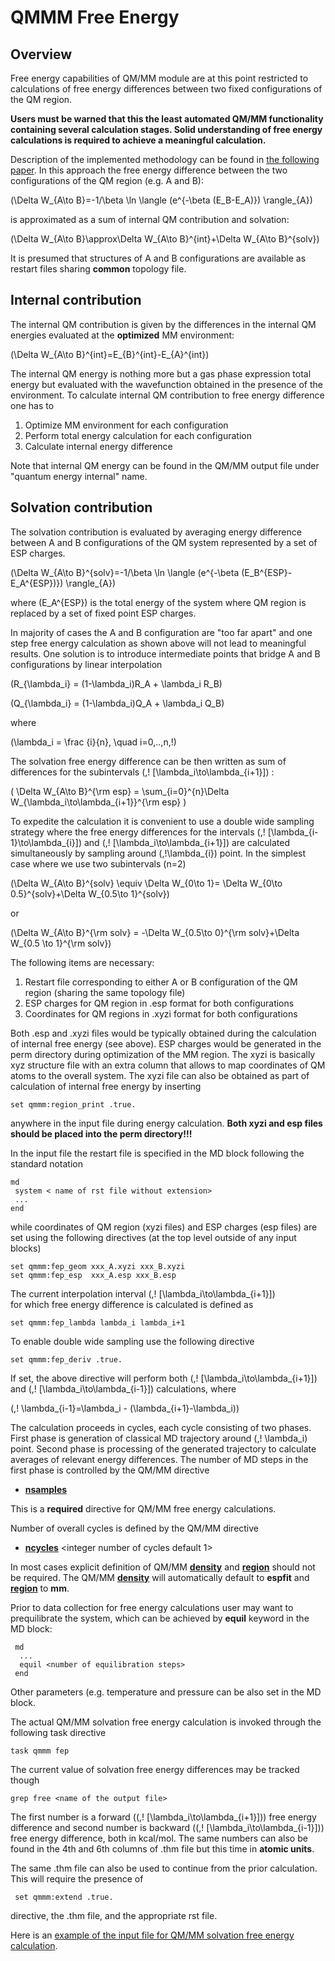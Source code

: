 

# QMMM Free Energy

## Overview

Free energy capabilities of QM/MM module are at this point restricted to
calculations of free energy differences between two fixed configurations
of the QM region.

**Users must be warned that this the least automated QM/MM functionality
containing several calculation stages. Solid understanding of free
energy calculations is required to achieve a meaningful calculation.**

Description of the implemented methodology can be found in [the
following paper](https://dx.doi.org/10.1063/1.2768343). In this
approach the free energy difference between the two configurations of
the QM region (e.g. A and B):  

\(\Delta W_{A\to B}=-1/\beta \ln \langle (e^{-\beta (E_B-E_A)})  \rangle_{A}\)

is approximated as a sum of internal QM contribution and solvation:  

\(\Delta W_{A\to B}\approx\Delta W_{A\to B}^{int}+\Delta W_{A\to B}^{solv}\)

It is presumed that structures of A and B configurations are available
as restart files sharing **common** topology file.  

## Internal contribution

The internal QM contribution is given by the differences in the internal
QM energies evaluated at the **optimized** MM environment:  

\(\Delta W_{A\to B}^{int}=E_{B}^{int}-E_{A}^{int}\)

The internal QM energy is nothing more but a gas phase expression total
energy but evaluated with the wavefunction obtained in the presence of
the environment. To calculate internal QM contribution to free energy
difference one has to

1.  Optimize MM environment for each configuration
2.  Perform total energy calculation for each configuration
3.  Calculate internal energy difference

Note that internal QM energy can be found in the QM/MM output file under
"quantum energy internal" name.

## Solvation contribution

The solvation contribution is evaluated by averaging energy difference
between A and B configurations of the QM system represented by a set of
ESP charges.  

\(\Delta W_{A\to B}^{solv}=-1/\beta \ln \langle (e^{-\beta (E_B^{ESP}-E_A^{ESP})})  \rangle_{A}\)

where \(E_A^{ESP}\) is the total energy of the system where QM region is
replaced by a set of fixed point ESP charges.  

In majority of cases the A and B configuration are "too far apart" and
one step free energy calculation as shown above will not lead to
meaningful results. One solution is to introduce intermediate points
that bridge A and B configurations by linear interpolation  

\(R_{\lambda_i} = (1-\lambda_i)R_A + \lambda_i R_B\)

\(Q_{\lambda_i} = (1-\lambda_i)Q_A + \lambda_i Q_B\)

where  

\(\lambda_i = \frac {i}{n}, \quad i=0,..,n\,\!\)

The solvation free energy difference can be then written as sum of
differences for the subintervals \(\,\! [\lambda_i\to\lambda_{i+1}]\)  :  

\( \Delta W_{A\to B}^{\rm esp} = \sum_{i=0}^{n}\Delta W_{\lambda_i\to\lambda_{i+1}}^{\rm esp} \)

To expedite the calculation it is convenient to use a double wide
sampling strategy where the free energy differences for the intervals
\(\,\! [\lambda_{i-1}\to\lambda_{i}]\)  and
\(\,\! [\lambda_i\to\lambda_{i+1}]\)  are calculated simultaneously by
sampling around \(\,\!\lambda_{i}\)   point. In the simplest case where we
use two subintervals (n=2)  

\(\Delta W_{A\to B}^{solv} \equiv \Delta W_{0\to 1}= \Delta W_{0\to 0.5}^{solv}+\Delta W_{0.5\to 1}^{solv}\)

or  

\(\Delta W_{A\to B}^{\rm solv} = -\Delta W_{0.5\to 0}^{\rm solv}+\Delta W_{0.5 \to 1}^{\rm solv}\)

The following items are necessary:

1.  Restart file corresponding to either A or B configuration of the QM
    region (sharing the same topology file)
2.  ESP charges for QM region in .esp format for both configurations
3.  Coordinates for QM regions in .xyzi format for both configurations

Both .esp and .xyzi files would be typically obtained during the
calculation of internal free energy (see above). ESP charges would be
generated in the perm directory during optimization of the MM region.
The xyzi is basically xyz structure file with an extra column that
allows to map coordinates of QM atoms to the overall system. The xyzi
file can also be obtained as part of calculation of internal free energy
by inserting
```
set qmmm:region_print .true.
```
anywhere in the input file during energy calculation. **Both xyzi and
esp files should be placed into the perm directory!!!**

In the input file the restart file is specified in the MD block
following the standard notation
```
md
 system < name of rst file without extension>
 ...
end
```
while coordinates of QM region (xyzi files) and ESP charges (esp files)
are set using the following directives (at the top level outside of any
input blocks)
```
set qmmm:fep_geom xxx_A.xyzi xxx_B.xyzi
set qmmm:fep_esp  xxx_A.esp xxx_B.esp
```
The current interpolation interval \(\,\! [\lambda_i\to\lambda_{i+1}]\)  
for which free energy difference is calculated is defined as
```
set qmmm:fep_lambda lambda_i lambda_i+1
```
To enable double wide sampling use the following directive
```
set qmmm:fep_deriv .true.
```
If set, the above directive will perform both
\(\,\! [\lambda_i\to\lambda_{i+1}]\)  and
\(\,\! [\lambda_i\to\lambda_{i-1}]\)  calculations, where  

\(\,\! \lambda_{i-1}=\lambda_i - (\lambda_{i+1}-\lambda_i)\)

The calculation proceeds in cycles, each cycle consisting of two phases.
First phase is generation of classical MD trajectory around
\(\,\! \lambda_i\) point. Second phase is processing of the generated
trajectory to calculate averages of relevant energy differences. The
number of MD steps in the first phase is controlled by the QM/MM
directive <span id="nsamples"></span>

  - **[nsamples](Qmmm_nsamples)**
    <integer number of MD steps for sampling>

This is a **required** directive for QM/MM free energy calculations.

Number of overall cycles is defined by the QM/MM directive

  - **[ncycles](Qmmm_ncycles)** <integer number
    of cycles default 1>

In most cases explicit definition of QM/MM
**[density](Qmmm_density)** and
**[region](Qmmm_region)** should not be required.
The QM/MM **[density](Qmmm_density)** will
automatically default to **espfit** and
**[region](Qmmm_region)** to **mm**.

Prior to data collection for free energy calculations user may want to
prequilibrate the system, which can be achieved by **equil** keyword in
the MD block:
```
 md
  ... 
  equil <number of equilibration steps>
 end
```
Other parameters (e.g. temperature and pressure can be also set in the
MD block.

The actual QM/MM solvation free energy calculation is invoked through
the following task directive
```
task qmmm fep
```
The current value of solvation free energy differences may be tracked
though
```
grep free <name of the output file>
```
The first number is a forward (\(\,\! [\lambda_i\to\lambda_{i+1}]\))
free energy difference and second number is backward
(\(\,\! [\lambda_i\to\lambda_{i-1}]\)) free energy difference, both in
kcal/mol. The same numbers can also be found in the 4th and 6th columns
of <system>.thm file but this time in **atomic units**.

The same <system>.thm file can also be used to continue from the prior
calculation. This will require the presence of
```
 set qmmm:extend .true.
```
directive, the <system>.thm file, and the appropriate rst file.

Here is an [example of the input file for QM/MM solvation free energy
calculation](QMMM_FEP_Example).
